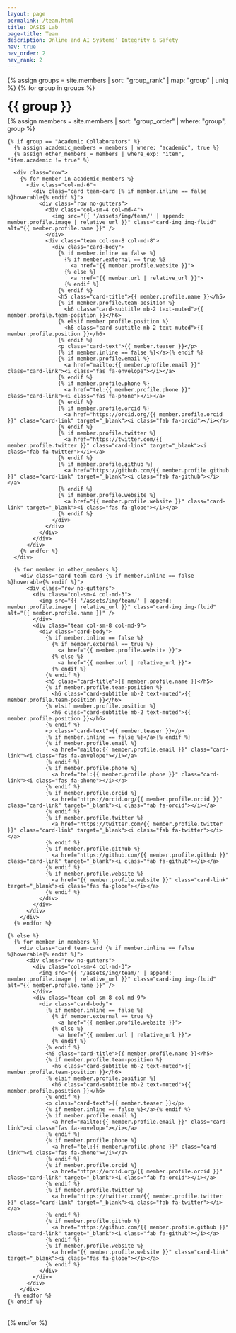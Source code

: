 ```yaml
---
layout: page
permalink: /team.html
title: OASIS Lab
page-title: Team
description: Online and AI Systems’ Integrity & Safety
nav: true
nav_order: 2
nav_rank: 2
---
```


<style>
  .group-container {
    margin-bottom: 2rem;
  }
  .group-heading {
    margin: 1rem 0 0.5rem;
    font-size: 1.75rem;
    font-weight: bold;
  }
  .team-card {
    margin-bottom: 1rem;
  }
</style>

{% assign groups = site.members | sort: "group_rank" | map: "group" | uniq %}
{% for group in groups %}
  <div class="group-container">
    <h2 class="group-heading">{{ group }}</h2>
    {% assign members = site.members | sort: "group_order" | where: "group", group %}

    {% if group == "Academic Collaborators" %}
      {% assign academic_members = members | where: "academic", true %}
      {% assign other_members = members | where_exp: "item", "item.academic != true" %}

      <div class="row">
        {% for member in academic_members %}
          <div class="col-md-6">
            <div class="card team-card {% if member.inline == false %}hoverable{% endif %}">
              <div class="row no-gutters">
                <div class="col-sm-4 col-md-4">
                  <img src="{{ '/assets/img/team/' | append: member.profile.image | relative_url }}" class="card-img img-fluid" alt="{{ member.profile.name }}" />
                </div>
                <div class="team col-sm-8 col-md-8">
                  <div class="card-body">
                    {% if member.inline == false %}
                      {% if member.external == true %}
                        <a href="{{ member.profile.website }}">
                      {% else %}
                        <a href="{{ member.url | relative_url }}">
                      {% endif %}
                    {% endif %}
                    <h5 class="card-title">{{ member.profile.name }}</h5>
                    {% if member.profile.team-position %}
                      <h6 class="card-subtitle mb-2 text-muted">{{ member.profile.team-position }}</h6>
                    {% elsif member.profile.position %}
                      <h6 class="card-subtitle mb-2 text-muted">{{ member.profile.position }}</h6>
                    {% endif %}
                    <p class="card-text">{{ member.teaser }}</p>
                    {% if member.inline == false %}</a>{% endif %}
                    {% if member.profile.email %}
                      <a href="mailto:{{ member.profile.email }}" class="card-link"><i class="fas fa-envelope"></i></a>
                    {% endif %}
                    {% if member.profile.phone %}
                      <a href="tel:{{ member.profile.phone }}" class="card-link"><i class="fas fa-phone"></i></a>
                    {% endif %}
                    {% if member.profile.orcid %}
                      <a href="https://orcid.org/{{ member.profile.orcid }}" class="card-link" target="_blank"><i class="fab fa-orcid"></i></a>
                    {% endif %}
                    {% if member.profile.twitter %}
                      <a href="https://twitter.com/{{ member.profile.twitter }}" class="card-link" target="_blank"><i class="fab fa-twitter"></i></a>
                    {% endif %}
                    {% if member.profile.github %}
                      <a href="https://github.com/{{ member.profile.github }}" class="card-link" target="_blank"><i class="fab fa-github"></i></a>
                    {% endif %}
                    {% if member.profile.website %}
                      <a href="{{ member.profile.website }}" class="card-link" target="_blank"><i class="fas fa-globe"></i></a>
                    {% endif %}
                  </div>
                </div>
              </div>
            </div>
          </div>
        {% endfor %}
      </div>

      {% for member in other_members %}
        <div class="card team-card {% if member.inline == false %}hoverable{% endif %}">
          <div class="row no-gutters">
            <div class="col-sm-4 col-md-3">
              <img src="{{ '/assets/img/team/' | append: member.profile.image | relative_url }}" class="card-img img-fluid" alt="{{ member.profile.name }}" />
            </div>
            <div class="team col-sm-8 col-md-9">
              <div class="card-body">
                {% if member.inline == false %}
                  {% if member.external == true %}
                    <a href="{{ member.profile.website }}">
                  {% else %}
                    <a href="{{ member.url | relative_url }}">
                  {% endif %}
                {% endif %}
                <h5 class="card-title">{{ member.profile.name }}</h5>
                {% if member.profile.team-position %}
                  <h6 class="card-subtitle mb-2 text-muted">{{ member.profile.team-position }}</h6>
                {% elsif member.profile.position %}
                  <h6 class="card-subtitle mb-2 text-muted">{{ member.profile.position }}</h6>
                {% endif %}
                <p class="card-text">{{ member.teaser }}</p>
                {% if member.inline == false %}</a>{% endif %}
                {% if member.profile.email %}
                  <a href="mailto:{{ member.profile.email }}" class="card-link"><i class="fas fa-envelope"></i></a>
                {% endif %}
                {% if member.profile.phone %}
                  <a href="tel:{{ member.profile.phone }}" class="card-link"><i class="fas fa-phone"></i></a>
                {% endif %}
                {% if member.profile.orcid %}
                  <a href="https://orcid.org/{{ member.profile.orcid }}" class="card-link" target="_blank"><i class="fab fa-orcid"></i></a>
                {% endif %}
                {% if member.profile.twitter %}
                  <a href="https://twitter.com/{{ member.profile.twitter }}" class="card-link" target="_blank"><i class="fab fa-twitter"></i></a>
                {% endif %}
                {% if member.profile.github %}
                  <a href="https://github.com/{{ member.profile.github }}" class="card-link" target="_blank"><i class="fab fa-github"></i></a>
                {% endif %}
                {% if member.profile.website %}
                  <a href="{{ member.profile.website }}" class="card-link" target="_blank"><i class="fas fa-globe"></i></a>
                {% endif %}
              </div>
            </div>
          </div>
        </div>
      {% endfor %}

    {% else %}
      {% for member in members %}
        <div class="card team-card {% if member.inline == false %}hoverable{% endif %}">
          <div class="row no-gutters">
            <div class="col-sm-4 col-md-3">
              <img src="{{ '/assets/img/team/' | append: member.profile.image | relative_url }}" class="card-img img-fluid" alt="{{ member.profile.name }}" />
            </div>
            <div class="team col-sm-8 col-md-9">
              <div class="card-body">
                {% if member.inline == false %}
                  {% if member.external == true %}
                    <a href="{{ member.profile.website }}">
                  {% else %}
                    <a href="{{ member.url | relative_url }}">
                  {% endif %}
                {% endif %}
                <h5 class="card-title">{{ member.profile.name }}</h5>
                {% if member.profile.team-position %}
                  <h6 class="card-subtitle mb-2 text-muted">{{ member.profile.team-position }}</h6>
                {% elsif member.profile.position %}
                  <h6 class="card-subtitle mb-2 text-muted">{{ member.profile.position }}</h6>
                {% endif %}
                <p class="card-text">{{ member.teaser }}</p>
                {% if member.inline == false %}</a>{% endif %}
                {% if member.profile.email %}
                  <a href="mailto:{{ member.profile.email }}" class="card-link"><i class="fas fa-envelope"></i></a>
                {% endif %}
                {% if member.profile.phone %}
                  <a href="tel:{{ member.profile.phone }}" class="card-link"><i class="fas fa-phone"></i></a>
                {% endif %}
                {% if member.profile.orcid %}
                  <a href="https://orcid.org/{{ member.profile.orcid }}" class="card-link" target="_blank"><i class="fab fa-orcid"></i></a>
                {% endif %}
                {% if member.profile.twitter %}
                  <a href="https://twitter.com/{{ member.profile.twitter }}" class="card-link" target="_blank"><i class="fab fa-twitter"></i></a>
                {% endif %}
                {% if member.profile.github %}
                  <a href="https://github.com/{{ member.profile.github }}" class="card-link" target="_blank"><i class="fab fa-github"></i></a>
                {% endif %}
                {% if member.profile.website %}
                  <a href="{{ member.profile.website }}" class="card-link" target="_blank"><i class="fas fa-globe"></i></a>
                {% endif %}
              </div>
            </div>
          </div>
        </div>
      {% endfor %}
    {% endif %}
  </div>
{% endfor %}
